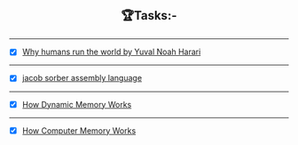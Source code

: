 
## <p align="center"> 🏆<b>Tasks:- </b> </p> 
----------------------------------------------------------------------------------------------------

- [x] [Why humans run the world by Yuval Noah Harari](https://www.youtube.com/watch?v=nzj7Wg4DAbs)

---------------------------------------------------------------------------------------------------------
- [x] [jacob sorber assembly language](https://www.youtube.com/watch?v=iYRl50gtprA)

-------------------------------------------------------------------------------------------------

- [x] [How Dynamic Memory Works](https://www.youtube.com/watch?v=0A1e8eceIsY)

---------------------------------------------------------------------------------------------------
- [x] [How Computer Memory Works](https://www.youtube.com/watch?v=XETZoRYdtkw)



